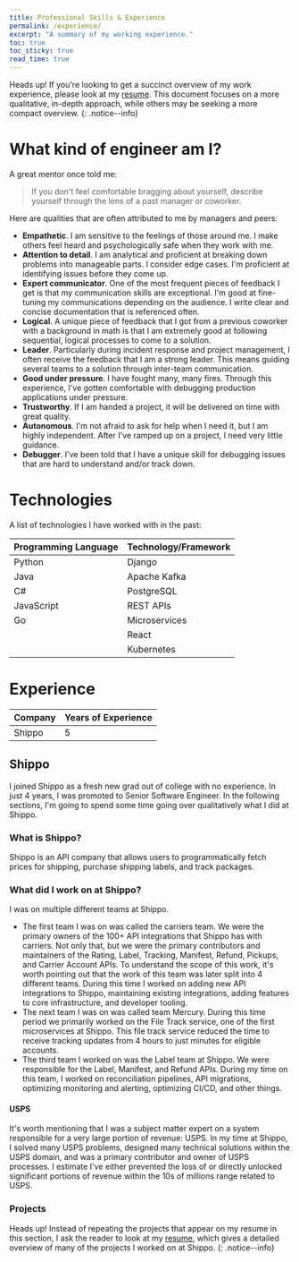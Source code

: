 ```yaml
---
title: Professional Skills & Experience
permalink: /experience/
excerpt: "A summary of my working experience."
toc: true
toc_sticky: true
read_time: true
---
```

Heads up! If you're looking to get a succinct overview of my work experience, please look at my <a target="_blank" alt="Thorn Hall's resume" title="View my resume here" href="/assets/pdfs/Thorn_Hall_resume.pdf">resume</a>.
This document focuses on a more qualitative, in-depth approach, while others may be seeking a more compact overview.
{: .notice--info}

# What kind of engineer am I?
A great mentor once told me:
> If you don't feel comfortable bragging about yourself, describe yourself through the lens of a past manager or coworker.

Here are qualities that are often attributed to me by managers and peers:

- **Empathetic**. I am sensitive to the feelings of those around me. I make others feel heard and psychologically safe when they work with me. 
- **Attention to detail**. I am analytical and proficient at breaking down problems into manageable parts. I consider edge cases. I'm proficient at identifying issues before they come up. 
- **Expert communicator**.  One of the most frequent pieces of feedback I get is that my communication skills are exceptional. I'm good at fine-tuning my communications depending on the audience. I write clear and concise documentation that is referenced often. 
- **Logical**. A unique piece of feedback that I got from a previous coworker with a background in math is that I am extremely good at following sequential, logical processes to come to a solution.
- **Leader**. Particularly during incident response and project management, I often receive the feedback that I am a strong leader. This means guiding several teams to a solution through inter-team communication.
- **Good under pressure**. I have fought many, many fires. Through this experience, I've gotten comfortable with debugging production applications under pressure.
- **Trustworthy**. If I am handed a project, it will be delivered on time with great quality.
- **Autonomous**. I'm not afraid to ask for help when I need it, but I am highly independent. After I've ramped up on a project, I need very little guidance. 
- **Debugger**. I've been told that I have a unique skill for debugging issues that are hard to understand and/or track down. 

# Technologies

A list of technologies I have worked with in the past:

| Programming Language       | Technology/Framework |
| --------   | -------       |
| Python     | Django        |
| Java       | Apache Kafka  |
| C#         | PostgreSQL    |
| JavaScript | REST APIs     |
| Go         | Microservices |
|            | React         |
|            | Kubernetes    |

# Experience 

| Company    | Years of Experience |
| --------   | -------             |
| Shippo     | 5                   |

## Shippo
I joined Shippo as a fresh new grad out of college with no experience. In just 4 years, I was promoted to Senior Software Engineer. In the following sections, I'm going to spend some time going over qualitatively what I did at Shippo.

### What is Shippo?
Shippo is an API company that allows users to programmatically fetch prices for shipping, purchase shipping labels, and track packages.

### What did I work on at Shippo?
I was on multiple different teams at Shippo. 
- The first team I was on was called the carriers team. We were the primary owners of the 100+ API integrations that Shippo has with carriers. Not only that, but we were the primary contributors and maintainers of the Rating, Label, Tracking, Manifest, Refund, Pickups, and Carrier Account APIs. To understand the scope of this work, it's worth pointing out that the work of this team was later split into 4 different teams. During this time I worked on adding new API integrations to Shippo, maintaining existing integrations, adding features to core infrastructure, and developer tooling.
- The next team I was on was called team Mercury. During this time period we primarily worked on the File Track service, one of the first microservices at Shippo. This file track service reduced the time to receive tracking updates from 4 hours to just minutes for eligible accounts. 
- The third team I worked on was the Label team at Shippo. We were responsible for the Label, Manifest, and Refund APIs. During my time on this team, I worked on reconciliation pipelines, API migrations, optimizing monitoring and alerting, optimizing CI/CD, and other things. 

#### USPS
It's worth mentioning that I was a subject matter expert on a system responsible for a very large portion of revenue: USPS. In my time at Shippo, I solved many USPS problems, designed many technical solutions within the USPS domain, and was a primary contributor and owner of USPS processes. I estimate I've either prevented the loss of or directly unlocked significant portions of revenue within the 10s of millions range related to USPS.

### Projects
Heads up! Instead of repeating the projects that appear on my resume in this section, I ask the reader to look at my <a target="_blank" alt="Thorn Hall's resume" title="View my resume here" href="/assets/pdfs/Thorn_Hall_resume.pdf">resume</a>, which gives a detailed overview of many of the projects I worked on at Shippo.
{: .notice--info}